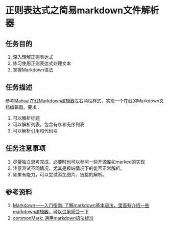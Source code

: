 # 正则表达式之简易markdown文件解析器

## 任务目的
1. 深入理解正则表达式
2. 练习使用正则表达式处理文本
3. 掌握Markdown语法

## 任务描述
参考[Mahua 在线Markdown编辑器](http://mahua.jser.me/)左右两栏样式，实现一个在线的Markdown文档编辑器。要求：

1. 可以解析标题
2. 可以解析列表，包含有序和无序列表
3. 可以解析引用和代码块

## 任务注意事项
1. 尽量独立思考完成，必要时也可以参照一些开源库如marked的实现
2. 注意测试不同情况，尤其是极端情况下的能否正常解析。
3. 如果有能力，可以尝试添加图片、链接的解析。

## 参考资料
1. [Markdown——入门指南: 了解markdown基本语法，里面有介绍一些markdown编辑器，可以试用感受一下](http://www.jianshu.com/p/1e402922ee32/)
2. [commonMark: 通用markdown语法标准](http://commonmark.org/)